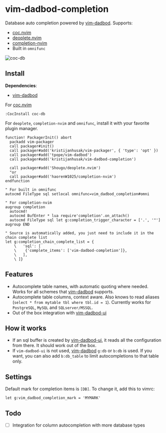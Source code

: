 # vim-dadbod-completion

Database auto completion powered by [vim-dadbod](https://github.com/tpope/vim-dadbod).
Supports:
* [coc.nvim](https://github.com/neoclide/coc.nvim)
* [deoplete.nvim](https://github.com/Shougo/deoplete.nvim)
* [completion-nvim](https://github.com/haorenW1025/completion-nvim)
* Built in `omnifunc`

![coc-db](https://user-images.githubusercontent.com/1782860/78941173-717f6680-7ab7-11ea-91b3-18bf178b3735.gif)

## Install

**Dependencies**:
* [vim-dadbod](https://github.com/tpope/vim-dadbod)

For [coc.nvim](https://github.com/neoclide/coc.nvim)
```
:CocInstall coc-db
```

For `deoplete`, `completion-nvim` and `omnifunc`, install it with your favorite plugin manager.

```vimL
function! PackagerInit() abort
  packadd vim-packager
  call packager#init()
  call packager#add('kristijanhusak/vim-packager', { 'type': 'opt' })
  call packager#add('tpope/vim-dadbod')
  call packager#add('kristijanhusak/vim-dadbod-completion')

  call packager#add('Shougo/deoplete.nvim')
  "or
  call packager#add('haorenW1025/completion-nvim')
endfunction

" For built in omnifunc
autocmd FileType sql setlocal omnifunc=vim_dadbod_completion#omni

" For completion-nvim
augroup completion
  autocmd!
  autocmd BufEnter * lua require'completion'.on_attach()
  autocmd FileType sql let g:completion_trigger_character = ['.', '"']
augroup END

" Source is automatically added, you just need to include it in the chain complete list
let g:completion_chain_complete_list = {
    \   'sql': [
    \    {'complete_items': ['vim-dadbod-completion']},
    \   ],
    \ ]}
```

## Features
* Autocomplete table names, with automatic quoting where needed. Works for all schemes that [vim-dadbod](https://github.com/tpope/vim-dadbod) supports.
* Autocomplete table columns, context aware. Also knows to read aliases (`select * from mytable tbl where tbl.id = 1`). Currently works for `PostgreSQL`, `MySQL` and `SQLserver/MSSQL`.
* Out of the box integration with [vim-dadbod-ui](https://github.com/kristijanhusak/vim-dadbod-ui)

## How it works
* If an sql buffer is created by [vim-dadbod-ui](https://github.com/kristijanhusak/vim-dadbod-ui), it reads all the configuration from there. It should work out of the box.
* If `vim-dadbod-ui` is not used, [vim-dadbod](https://github.com/tpope/vim-dadbod) `g:db` or `b:db` is used. If you want, you can also add `b:db_table` to limit autocompletions to that table only.

## Settings
Default mark for completion items is `[DB]`. To change it, add this to vimrc:
```
let g:vim_dadbod_completion_mark = 'MYMARK'
```

## Todo
* [ ] Integration for column autocompletion with more database types
